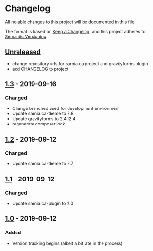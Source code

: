 # Changelog
All notable changes to this project will be documented in this file.

The format is based on [Keep a Changelog](https://keepachangelog.com/en/1.0.0/),
and this project adheres to [Semantic Versioning](https://semver.org/spec/v2.0.0.html).

## [Unreleased]
- change repository urls for sarnia.ca project and gravityforms plugin
- add CHANGELOG to project

## [1.3] - 2019-09-16
### Changed
- Change branched used for development environment
- Update sarnia.ca-theme to 2.8
- Update gravityforms to 2.4.12.4
- regenerate composer.lock

## [1.2] - 2019-09-12
### Changed
- Update sarnia.ca-theme to 2.7

## [1.1] - 2019-09-12
### Changed
- Update sarnia.ca-plugin to 2.0

## [1.0] - 2019-09-12
### Added
- Version tracking begins (albeit a bit late in the process)

[Unreleased]: https://cos-gitlab-prod/sarnia-website/sarnia.ca/compare/v1.3...develop
[1.3]: https://cos-gitlab-prod/sarnia-website/sarnia.ca/compare/v1.2...v1.3
[1.2]: https://cos-gitlab-prod/sarnia-website/sarnia.ca/compare/v1.1...v1.2
[1.1]: https://cos-gitlab-prod/sarnia-website/sarnia.ca/compare/v1.0...v1.1
[1.0]: https://cos-gitlab-prod/sarnia-website/sarnia.ca/-/tags/v1.0